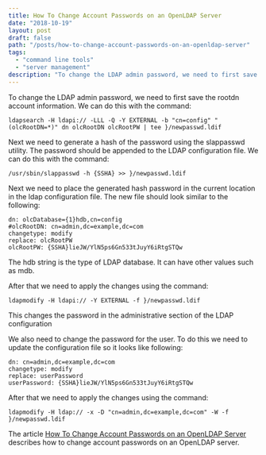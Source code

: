 ```yaml
---
title: How To Change Account Passwords on an OpenLDAP Server
date: "2018-10-19"
layout: post
draft: false
path: "/posts/how-to-change-account-passwords-on-an-openldap-server"
tags:
  - "command line tools"
  - "server management"
description: "To change the LDAP admin password, we need to first save the rootdn account information. We can do this with the command:"
---
```


To change the LDAP admin password, we need to first save the rootdn account information. We can do this with the command:

```
ldapsearch -H ldapi:// -LLL -Q -Y EXTERNAL -b "cn=config" "(olcRootDN=*)" dn olcRootDN olcRootPW | tee }/newpasswd.ldif
```

Next we need to generate a hash of the password using the slappasswd utility. The password should be appended to the LDAP configuration file. We can do this with the command:

```
/usr/sbin/slappasswd -h {SSHA} >> }/newpasswd.ldif
```

Next we need to place the generated hash password in the current location in the ldap configuration file. The new file should look similar to the following:

```
dn: olcDatabase={1}hdb,cn=config
#olcRootDN: cn=admin,dc=example,dc=com
changetype: modify
replace: olcRootPW
olcRootPW: {SSHA}lieJW/YlN5ps6Gn533tJuyY6iRtgSTQw
```

The hdb string is the type of LDAP database. It can have other values such as mdb.

After that we need to apply the changes using the command:

```
ldapmodify -H ldapi:// -Y EXTERNAL -f }/newpasswd.ldif
```

This changes the password in the administrative section of the LDAP configuration

We also need to change the password for the user. To do this we need to update the configuration file so it looks like following:

```
dn: cn=admin,dc=example,dc=com
changetype: modify
replace: userPassword
userPassword: {SSHA}lieJW/YlN5ps6Gn533tJuyY6iRtgSTQw
```

After that we need to apply the changes using the command:

```
ldapmodify -H ldap:// -x -D "cn=admin,dc=example,dc=com" -W -f }/newpasswd.ldif
```

The article [How To Change Account Passwords on an OpenLDAP Server](https://www.digitalocean.com/community/tutorials/how-to-change-account-passwords-on-an-openldap-server#changing-the-rootdn-password) describes how to change account passwords on an OpenLDAP server.
